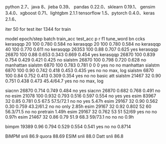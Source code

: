 python 2.7、java 8、jieba 0.39、
pandas 0.22.0、sklearn 0.19.1、
gensim 3.4.0、xgboost 0.71、lightgbm 2.1.1
tensorflow 1.5、pytorch 0.4.0、keras 2.1.6、


iter 50 for test
iter 1344 for train


model     epoch/step batch train_acc   test_acc p     r     f1   tune_word bn  ccks
kerasqqp   20        100                0.780               0.584      no
kerasqqp   20        100                0.780               0.584      no
kerasqqp   40        100                0.770               0.611      no
kerasqqp   26353     100    0.88        0.707               0.625      yes
kerasqqp   26870     100    0.88        0.653   0.343 0.669 0.454      yes
kerasqqp   26870     100    0.839       0.754   0.429 0.421 0.425      no
sialstm    26870     100    0.798       0.720               0.628      no             manhattan
sialstm    6870      100    0.783       0.781   0     0     0          yes   no  no   manhattan
sialstm    6870      100    0.90        0.742   0.418 0.453 0.435      yes   no  no   max, log
sialstm    6870      100    0.84        0.752   0.413 0.309 0.354      yes   no  no   basic att
sialstm    21467     32     0.90        0.751   0.438 0.473 45.4/64.7  yes   no  no   max, log
    
siacnn     26870            0.714       0.749               0.484      no    yes
siacnn     26870            0.682       0.768               0.491      no    no
esim       21078     100    0.932       0.793   0.516 0.597 0.554      no    yes yes
esim       83967     32     0.85        0.781   0.5   67.5  57.5/72.1  no    no  yes   5.47h
esim       29167     32     0.90        0.562   0.30  0.759 43.2/61.2  no    no  only  2.85h
esim       29167     32     0.92        0.802   52    60    56.3/71.5  no    no  pretrain  1.49h
esim       29167     32                 0.762   53    51    52/69      yes   no  no   0.97h
esim       21467     32     0.86        0.79    51.9  68.3  59/73.1    no    no  no   0.9h

bimpm      19389            0.96        0.794   0.529 0.554 0.541      yes   no  no   0.8714


BiMPM snli 86.9 quora 88.69
ESIM  snli 88.0 
Datt  snli 86.8

